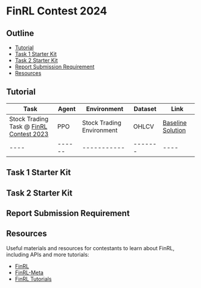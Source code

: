 # FinRL Contest 2024

## Outline
  - [Tutorial](#tutorial)
  - [Task 1 Starter Kit](#task-1-starter-kit)
  - [Task 2 Starter Kit](#task-2-starter-kit)
  - [Report Submission Requirement](#report-submission-requirement)
  - [Resources](#resources)

## Tutorial
| Task | Agent | Environment | Dataset | Link |
| ---- |------ | ----------- | ------- | ---- |
| Stock Trading Task @ [FinRL Contest 2023](https://open-finance-lab.github.io/finrl-contest.github.io/)| PPO | Stock Trading Environment | OHLCV | [Baseline Solution](https://github.com/Open-Finance-Lab/FinRL_Contest_2024/tree/d06dbdac57e801b5d01dde4f79fd40f29ec75c9a/Tutorials/FinRL_Contest_2023_Task_1_baseline_solution) |
| ---- |------ | ----------- | ------- | ---- |

## Task 1 Starter Kit

## Task 2 Starter Kit

## Report Submission Requirement

## Resources
Useful materials and resources for contestants to learn about FinRL, including APIs and more tutorials:
* [FinRL](https://github.com/AI4Finance-Foundation/FinRL)
* [FinRL-Meta](https://github.com/AI4Finance-Foundation/FinRL-Meta)
* [FinRL Tutorials](https://github.com/AI4Finance-Foundation/FinRL-Tutorials)



